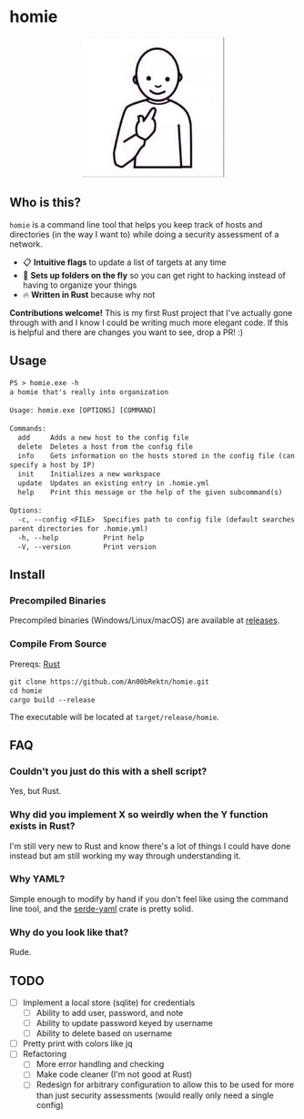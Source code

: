 # homie

<p align="center">
    <img src = ./images/homie.jpg>
</p>

## Who is this?
`homie` is a command line tool that helps you keep track of hosts and directories (in the way I want to) while doing a security assessment of a network.

- 📋 **Intuitive flags** to update a list of targets at any time
- 📁 **Sets up folders on the fly** so you can get right to hacking instead of having to organize your things
- 🔥 **Written in Rust** because why not

**Contributions welcome!** This is my first Rust project that I've actually gone through with and I know I could be writing much more elegant code. If this is helpful and there are changes you want to see, drop a PR! :)

## Usage
```
PS > homie.exe -h
a homie that's really into organization

Usage: homie.exe [OPTIONS] [COMMAND]

Commands:
  add     Adds a new host to the config file
  delete  Deletes a host from the config file
  info    Gets information on the hosts stored in the config file (can specify a host by IP)
  init    Initializes a new workspace
  update  Updates an existing entry in .homie.yml
  help    Print this message or the help of the given subcommand(s)

Options:
  -c, --config <FILE>  Specifies path to config file (default searches parent directories for .homie.yml)
  -h, --help           Print help
  -V, --version        Print version
```

## Install
### Precompiled Binaries
Precompiled binaries (Windows/Linux/macOS) are available at [releases](https://github.com/nicocha30/An00bRektn/homie/releases).

### Compile From Source
Prereqs: [Rust](https://rustup.rs/)
```
git clone https://github.com/An00bRektn/homie.git
cd homie
cargo build --release
```
The executable will be located at `target/release/homie`.

## FAQ
### Couldn't you just do this with a shell script?
Yes, but Rust.

### Why did you implement X so weirdly when the Y function exists in Rust?
I'm still very new to Rust and know there's a lot of things I could have done instead but am still working my way through understanding it.

### Why YAML?
Simple enough to modify by hand if you don't feel like using the command line tool, and the [serde-yaml](https://github.com/dtolnay/serde-yaml) crate is pretty solid.

### Why do you look like that?
Rude.

## TODO
- [ ] Implement a local store (sqlite) for credentials
    - [ ] Ability to add user, password, and note
    - [ ] Ability to update password keyed by username
    - [ ] Ability to delete based on username
- [ ] Pretty print with colors like jq
- [ ] Refactoring
  - [ ] More error handling and checking
  - [ ] Make code cleaner (I'm not good at Rust)
  - [ ] Redesign for arbitrary configuration to allow this to be used for more than just security assessments (would really only need a single config)